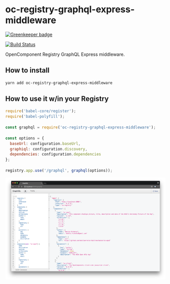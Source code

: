 # oc-registry-graphql-express-middleware

[![Greenkeeper badge](https://badges.greenkeeper.io/opencomponents/oc-registry-graphql-express-middleware.svg)](https://greenkeeper.io/)

[![Build Status](https://travis-ci.org/opencomponents/oc-registry-graphql-express-middleware.svg?branch=master)](https://travis-ci.org/opencomponents/oc-registry-graphql-express-middleware)

OpenComponent Registry GraphQL Express middleware.

## How to install

```bash
yarn add oc-registry-graphql-express-middleware
```

## How to use it w/in your Registry

```javascript
require('babel-core/register');
require('babel-polyfill');

const graphql = require('oc-registry-graphql-express-middleware');

const options = {
  baseUrl: configuration.baseUrl,
  graphiql: configuration.discovery,
  dependencies: configuration.dependencies
};

registry.app.use('/graphql', graphql(options));
```

![query-registry](query-registry-v1.0.0.png "query-registry")
